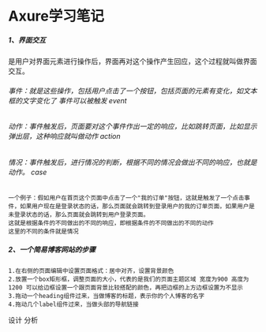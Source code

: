 #                            Axure学习笔记

##### 1、界面交互
是用户对界面元素进行操作后，界面再对这个操作产生回应，这个过程就叫做界面交互。

###### 事件：就是这些操作，包括用户点击了一个按钮，包括页面的元素有变化，如文本框的文字变化了 事件可以被触发 event

###### 动作：事件触发后，页面要对这个事件作出一定的响应，比如跳转页面，比如显示弹出层，这种响应就叫做动作 action

###### 情况：事件触发后，进行情况的判断，根据不同的情况会做出不同的响应，也就是动作。 case

```
一个例子：假如用户在首页这个页面中点击了一个"我的订单"按钮，这就是触发了一个点击事件，如果用户现在是登录状态的话，那么页面就会跳转到登录用户的我的订单页面，如果用户是未登录状态的话，那么页面就会跳转到用户登录页面。
这就是根据条件的不同做出的不同的响应，即根据条件的不同做出的不同的动作
这里的不同的条件就是情况
```

##### 2、一个简易博客网站的步骤
```
1.在右侧的页面编辑中设置页面格式：居中对齐，设置背景颜色
2.放置一个box矩形框，调整页面的大小，代表的是我们的页面主题区域 宽度为900 高度为1200 可以给边框设置一个跟页面背景比较搭配的颜色，再把边框的上方边框设置为不显示
3.拖动一个heading组件过来，当做博客的标题，表示你的个人博客的名字
4.拖动几个label组件过来，当做头部的导航链接
```

设计 分析
